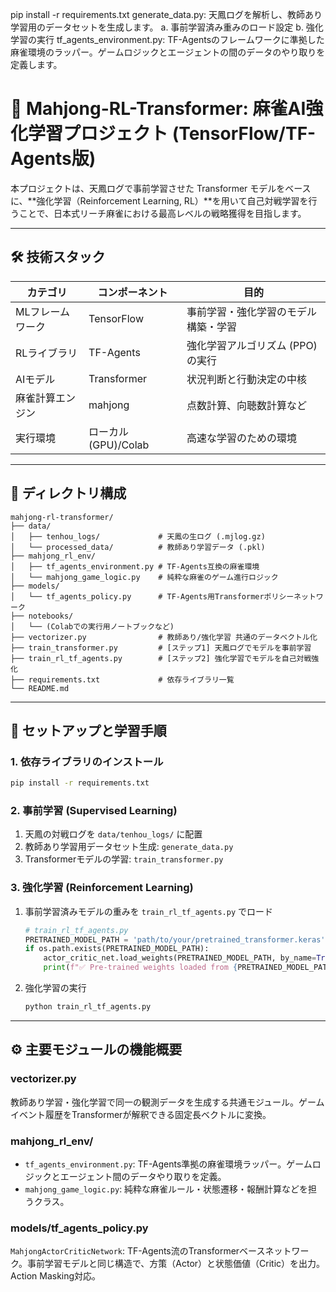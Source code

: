 pip install -r requirements.txt
generate_data.py: 天鳳ログを解析し、教師あり学習用のデータセットを生成します。
a. 事前学習済み重みのロード設定
b. 強化学習の実行
tf_agents_environment.py: TF-Agentsのフレームワークに準拠した麻雀環境のラッパー。ゲームロジックとエージェントの間のデータのやり取りを定義します。

# 🤖 Mahjong-RL-Transformer: 麻雀AI強化学習プロジェクト (TensorFlow/TF-Agents版)

本プロジェクトは、天鳳ログで事前学習させた Transformer モデルをベースに、**強化学習（Reinforcement Learning, RL）**を用いて自己対戦学習を行うことで、日本式リーチ麻雀における最高レベルの戦略獲得を目指します。

---

## 🛠️ 技術スタック

| カテゴリ         | コンポーネント         | 目的                                      |
|------------------|-----------------------|-------------------------------------------|
| MLフレームワーク | TensorFlow            | 事前学習・強化学習のモデル構築・学習      |
| RLライブラリ     | TF-Agents             | 強化学習アルゴリズム (PPO) の実行         |
| AIモデル         | Transformer           | 状況判断と行動決定の中核                  |
| 麻雀計算エンジン | mahjong               | 点数計算、向聴数計算など                  |
| 実行環境         | ローカル(GPU)/Colab   | 高速な学習のための環境                    |

---

## 📁 ディレクトリ構成

```text
mahjong-rl-transformer/
├── data/
│   ├── tenhou_logs/             # 天鳳の生ログ (.mjlog.gz)
│   └── processed_data/          # 教師あり学習データ (.pkl)
├── mahjong_rl_env/
│   ├── tf_agents_environment.py # TF-Agents互換の麻雀環境
│   └── mahjong_game_logic.py    # 純粋な麻雀のゲーム進行ロジック
├── models/
│   └── tf_agents_policy.py      # TF-Agents用Transformerポリシーネットワーク
├── notebooks/
│   └── (Colabでの実行用ノートブックなど)
├── vectorizer.py                # 教師あり/強化学習 共通のデータベクトル化
├── train_transformer.py         # [ステップ1] 天鳳ログでモデルを事前学習
├── train_rl_tf_agents.py        # [ステップ2] 強化学習でモデルを自己対戦強化
├── requirements.txt             # 依存ライブラリ一覧
└── README.md
```

---

## 🚀 セットアップと学習手順

### 1. 依存ライブラリのインストール

```bash
pip install -r requirements.txt
```

### 2. 事前学習 (Supervised Learning)

1. 天鳳の対戦ログを `data/tenhou_logs/` に配置
2. 教師あり学習用データセット生成: `generate_data.py`
3. Transformerモデルの学習: `train_transformer.py`

### 3. 強化学習 (Reinforcement Learning)

1. 事前学習済みモデルの重みを `train_rl_tf_agents.py` でロード
    ```python
    # train_rl_tf_agents.py
    PRETRAINED_MODEL_PATH = 'path/to/your/pretrained_transformer.keras' # 事前学習済みモデルのパス
    if os.path.exists(PRETRAINED_MODEL_PATH):
        actor_critic_net.load_weights(PRETRAINED_MODEL_PATH, by_name=True, skip_mismatch=True)
        print(f"✅ Pre-trained weights loaded from {PRETRAINED_MODEL_PATH}")
    ```
2. 強化学習の実行
    ```bash
    python train_rl_tf_agents.py
    ```

---

## ⚙️ 主要モジュールの機能概要

### vectorizer.py
教師あり学習・強化学習で同一の観測データを生成する共通モジュール。ゲームイベント履歴をTransformerが解釈できる固定長ベクトルに変換。

### mahjong_rl_env/
- `tf_agents_environment.py`: TF-Agents準拠の麻雀環境ラッパー。ゲームロジックとエージェント間のデータやり取りを定義。
- `mahjong_game_logic.py`: 純粋な麻雀ルール・状態遷移・報酬計算などを担うクラス。

### models/tf_agents_policy.py
`MahjongActorCriticNetwork`: TF-Agents流のTransformerベースネットワーク。事前学習モデルと同じ構造で、方策（Actor）と状態価値（Critic）を出力。Action Masking対応。